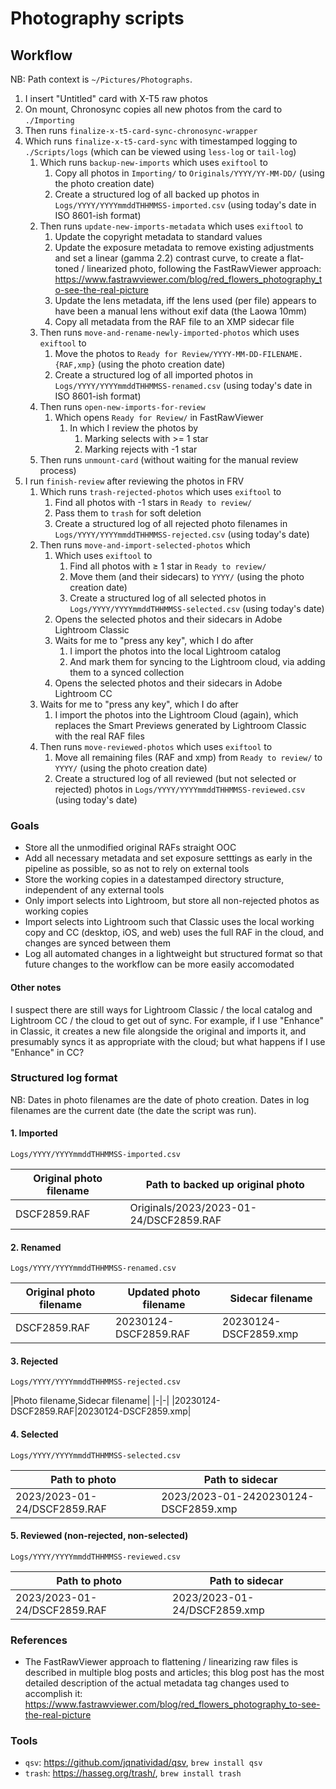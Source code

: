 # Photography scripts

## Workflow

NB: Path context is `~/Pictures/Photographs`.

1. I insert "Untitled" card with X-T5 raw photos
2. On mount, Chronosync copies all new photos from the card to `./Importing`
3. Then runs `finalize-x-t5-card-sync-chronosync-wrapper`
4. Which runs `finalize-x-t5-card-sync` with timestamped logging to `./Scripts/logs` (which can be viewed using `less-log` or `tail-log`)
   1. Which runs `backup-new-imports` which uses `exiftool` to
      1. Copy all photos in `Importing/` to `Originals/YYYY/YY-MM-DD/` (using the photo creation date)
      2. Create a structured log of all backed up photos in `Logs/YYYY/YYYYmmddTHHMMSS-imported.csv` (using today's date in ISO 8601-ish format)
   2. Then runs `update-new-imports-metadata` which uses `exiftool` to
      1. Update the copyright metadata to standard values
      2. Update the exposure metadata to remove existing adjustments and set a linear (gamma 2.2) contrast curve, to create a flat-toned / linearized photo, following the FastRawViewer approach: <https://www.fastrawviewer.com/blog/red_flowers_photography_to-see-the-real-picture>
      3. Update the lens metadata, iff the lens used (per file) appears to have been a manual lens without exif data (the Laowa 10mm)
      4. Copy all metadata from the RAF file to an XMP sidecar file
   3. Then runs `move-and-rename-newly-imported-photos` which uses `exiftool` to
      1. Move the photos to `Ready for Review/YYYY-MM-DD-FILENAME.{RAF,xmp}` (using the photo creation date)
      2. Create a structured log of all imported photos in `Logs/YYYY/YYYYmmddTHHMMSS-renamed.csv` (using today's date in ISO 8601-ish format)
   4. Then runs `open-new-imports-for-review`
      1. Which opens `Ready for Review/` in FastRawViewer
         1. In which I review the photos by
            1. Marking selects with >= 1 star
            2. Marking rejects with -1 star
   5. Then runs `unmount-card` (without waiting for the manual review process)
5. I run `finish-review` after reviewing the photos in FRV
   1. Which runs `trash-rejected-photos` which uses `exiftool` to
      1. Find all photos with -1 stars in `Ready to review/`
      2. Pass them to `trash` for soft deletion
      3. Create a structured log of all rejected photo filenames in `Logs/YYYY/YYYYmmddTHHMMSS-rejected.csv` (using today's date)
   2. Then runs `move-and-import-selected-photos` which
      1. Which uses `exiftool` to
         1. Find all photos with ≥ 1 star in `Ready to review/`
         2. Move them (and their sidecars) to `YYYY/` (using the photo creation date)
         3. Create a structured log of all selected photos in `Logs/YYYY/YYYYmmddTHHMMSS-selected.csv` (using today's date)
      2. Opens the selected photos and their sidecars in Adobe Lightroom Classic
      3. Waits for me to "press any key", which I do after
         1. I import the photos into the local Lightroom catalog
         2. And mark them for syncing to the Lightroom cloud, via adding them to a synced collection
      4. Opens the selected photos and their sidecars in Adobe Lightroom CC
   3. Waits for me to "press any key", which I do after
      1. I import the photos into the Lightroom Cloud (again), which replaces the Smart Previews generated by Lightroom Classic with the real RAF files
   4. Then runs `move-reviewed-photos` which uses `exiftool` to
      1. Move all remaining files (RAF and xmp) from `Ready to review/` to `YYYY/` (using the photo creation date)
      2. Create a structured log of all reviewed (but not selected or rejected) photos in `Logs/YYYY/YYYYmmddTHHMMSS-reviewed.csv` (using today's date)

### Goals

- Store all the unmodified original RAFs straight OOC
- Add all necessary metadata and set exposure setttings as early in the pipeline as possible, so as not to rely on external tools
- Store the working copies in a datestamped directory structure, independent of any external tools
- Only import selects into Lightroom, but store all non-rejected photos as working copies
- Import selects into Lightroom such that Classic uses the local working copy and CC (desktop, iOS, and web) uses the full RAF in the cloud, and changes are synced between them
- Log all automated changes in a lightweight but structured format so that future changes to the workflow can be more easily accomodated

#### Other notes

I suspect there are still ways for Lightroom Classic / the local catalog and Lightroom CC / the cloud to get out of sync. For example, if I use "Enhance" in Classic, it creates a new file alongside the original and imports it, and presumably syncs it as appropriate with the cloud; but what happens if I use "Enhance" in CC?

### Structured log format

NB: Dates in photo filenames are the date of photo creation. Dates in log filenames are the current date (the date the script was run).

#### 1. Imported

`Logs/YYYY/YYYYmmddTHHMMSS-imported.csv`

|Original photo filename|Path to backed up original photo|
|-|-|
|DSCF2859.RAF|Originals/2023/2023-01-24/DSCF2859.RAF|

#### 2. Renamed

`Logs/YYYY/YYYYmmddTHHMMSS-renamed.csv`

|Original photo filename|Updated photo filename|Sidecar filename|
|-|-|-|
|DSCF2859.RAF|20230124-DSCF2859.RAF|20230124-DSCF2859.xmp|

#### 3. Rejected

`Logs/YYYY/YYYYmmddTHHMMSS-rejected.csv`

|Photo filename,Sidecar filename|
|-|-|
|20230124-DSCF2859.RAF|20230124-DSCF2859.xmp|

#### 4. Selected

`Logs/YYYY/YYYYmmddTHHMMSS-selected.csv`

|Path to photo|Path to sidecar|
|-|-|
|2023/2023-01-24/DSCF2859.RAF|2023/2023-01-2420230124-DSCF2859.xmp|

#### 5. Reviewed (non-rejected, non-selected)

`Logs/YYYY/YYYYmmddTHHMMSS-reviewed.csv`

|Path to photo|Path to sidecar|
|-|-|
|2023/2023-01-24/DSCF2859.RAF|2023/2023-01-24/DSCF2859.xmp|

### References

- The FastRawViewer approach to flattening / linearizing raw files is described in multiple blog posts and articles; this blog post has the most detailed description of the actual metadata tag changes used to accomplish it: <https://www.fastrawviewer.com/blog/red_flowers_photography_to-see-the-real-picture>

### Tools

- `qsv`: <https://github.com/jqnatividad/qsv>, `brew install qsv`
- `trash`: <https://hasseg.org/trash/>, `brew install trash`
